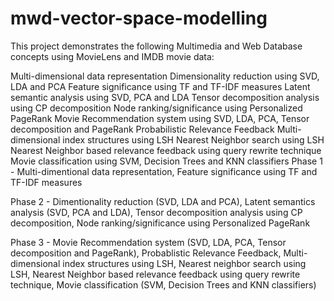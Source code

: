 # mwd-vector-space-modelling
This project demonstrates the following Multimedia and Web Database concepts using MovieLens and IMDB movie data:

Multi-dimensional data representation
Dimensionality reduction using SVD, LDA and PCA
Feature significance using TF and TF-IDF measures
Latent semantic analysis using SVD, PCA and LDA
Tensor decomposition analysis using CP decomposition
Node ranking/significance using Personalized PageRank
Movie Recommendation system using SVD, LDA, PCA, Tensor decomposition and PageRank
Probabilistic Relevance Feedback
Multi-dimensional index structures using LSH
Nearest Neighbor search using LSH
Nearest Neighbor based relevance feedback using query rewrite technique
Movie classification using SVM, Decision Trees and KNN classifiers
Phase 1 - Multi-dimentional data representation, Feature significance using TF and TF-IDF measures

Phase 2 - Dimentionality reduction (SVD, LDA and PCA), Latent semantics analysis (SVD, PCA and LDA), Tensor decomposition analysis using CP decomposition, Node ranking/significance using Personalized PageRank

Phase 3 - Movie Recommendation system (SVD, LDA, PCA, Tensor decomposition and PageRank), Probablistic Relevance Feedback, Multi-dimensional index structures using LSH, Nearest neighbor search using LSH, Nearest Neighbor based relevance feedback using query rewrite technique, Movie classification (SVM, Decision Trees and KNN classifiers)
